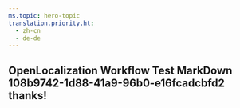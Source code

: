 ```yaml
---
ms.topic: hero-topic
translation.priority.ht: 
  - zh-cn
  - de-de
---
```

## OpenLocalization Workflow Test MarkDown 108b9742-1d88-41a9-96b0-e16fcadcbfd2 thanks!
